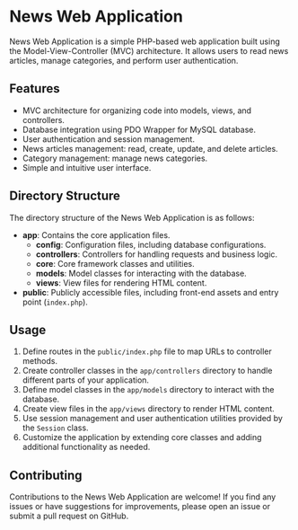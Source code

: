 # News Web Application

News Web Application is a simple PHP-based web application built using the Model-View-Controller (MVC) architecture. It allows users to read news articles, manage categories, and perform user authentication.

## Features

- MVC architecture for organizing code into models, views, and controllers.
- Database integration using PDO Wrapper for MySQL database.
- User authentication and session management.
- News articles management: read, create, update, and delete articles.
- Category management: manage news categories.
- Simple and intuitive user interface.

## Directory Structure

The directory structure of the News Web Application is as follows:

- **app**: Contains the core application files.
  - **config**: Configuration files, including database configurations.
  - **controllers**: Controllers for handling requests and business logic.
  - **core**: Core framework classes and utilities.
  - **models**: Model classes for interacting with the database.
  - **views**: View files for rendering HTML content.
- **public**: Publicly accessible files, including front-end assets and entry point (`index.php`).

## Usage

1. Define routes in the `public/index.php` file to map URLs to controller methods.
2. Create controller classes in the `app/controllers` directory to handle different parts of your application.
3. Define model classes in the `app/models` directory to interact with the database.
4. Create view files in the `app/views` directory to render HTML content.
5. Use session management and user authentication utilities provided by the `Session` class.
6. Customize the application by extending core classes and adding additional functionality as needed.

## Contributing

Contributions to the News Web Application are welcome! If you find any issues or have suggestions for improvements, please open an issue or submit a pull request on GitHub.
